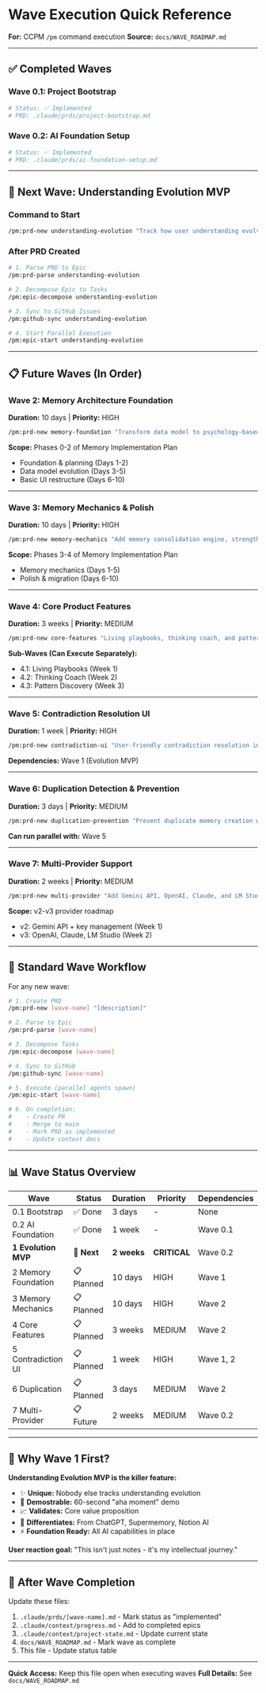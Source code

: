 # Wave Execution Quick Reference

**For:** CCPM `/pm` command execution
**Source:** `docs/WAVE_ROADMAP.md`

---

## ✅ Completed Waves

### Wave 0.1: Project Bootstrap
```bash
# Status: ✅ Implemented
# PRD: .claude/prds/project-bootstrap.md
```

### Wave 0.2: AI Foundation Setup
```bash
# Status: ✅ Implemented
# PRD: .claude/prds/ai-foundation-setup.md
```

---

## 🚀 Next Wave: Understanding Evolution MVP

### Command to Start
```bash
/pm:prd-new understanding-evolution "Track how user understanding evolves over time with visual timeline, confidence scoring, and practice tracking - the killer differentiator"
```

### After PRD Created
```bash
# 1. Parse PRD to Epic
/pm:prd-parse understanding-evolution

# 2. Decompose Epic to Tasks
/pm:epic-decompose understanding-evolution

# 3. Sync to GitHub Issues
/pm:github-sync understanding-evolution

# 4. Start Parallel Execution
/pm:epic-start understanding-evolution
```

---

## 📋 Future Waves (In Order)

### Wave 2: Memory Architecture Foundation
**Duration:** 10 days | **Priority:** HIGH

```bash
/pm:prd-new memory-foundation "Transform data model to psychology-based memory system with types, strength tracking, and consolidation states"
```

**Scope:** Phases 0-2 of Memory Implementation Plan
- Foundation & planning (Days 1-2)
- Data model evolution (Days 3-5)
- Basic UI restructure (Days 6-10)

---

### Wave 3: Memory Mechanics & Polish
**Duration:** 10 days | **Priority:** HIGH

```bash
/pm:prd-new memory-mechanics "Add memory consolidation engine, strength algorithms, animations, and data migration"
```

**Scope:** Phases 3-4 of Memory Implementation Plan
- Memory mechanics (Days 1-5)
- Polish & migration (Days 6-10)

---

### Wave 4: Core Product Features
**Duration:** 3 weeks | **Priority:** MEDIUM

```bash
/pm:prd-new core-features "Living playbooks, thinking coach, and pattern discovery features"
```

**Sub-Waves (Can Execute Separately):**
- 4.1: Living Playbooks (Week 1)
- 4.2: Thinking Coach (Week 2)
- 4.3: Pattern Discovery (Week 3)

---

### Wave 5: Contradiction Resolution UI
**Duration:** 1 week | **Priority:** HIGH

```bash
/pm:prd-new contradiction-ui "User-friendly contradiction resolution interface with side-by-side comparison and resolution options"
```

**Dependencies:** Wave 1 (Evolution MVP)

---

### Wave 6: Duplication Detection & Prevention
**Duration:** 3 days | **Priority:** MEDIUM

```bash
/pm:prd-new duplication-prevention "Prevent duplicate memory creation with pre-check alerts and merge suggestions"
```

**Can run parallel with:** Wave 5

---

### Wave 7: Multi-Provider Support
**Duration:** 2 weeks | **Priority:** MEDIUM

```bash
/pm:prd-new multi-provider "Add Gemini API, OpenAI, Claude, and LM Studio provider support with API key management"
```

**Scope:** v2-v3 provider roadmap
- v2: Gemini API + key management (Week 1)
- v3: OpenAI, Claude, LM Studio (Week 2)

---

## 🔄 Standard Wave Workflow

For any new wave:

```bash
# 1. Create PRD
/pm:prd-new [wave-name] "[description]"

# 2. Parse to Epic
/pm:prd-parse [wave-name]

# 3. Decompose Tasks
/pm:epic-decompose [wave-name]

# 4. Sync to GitHub
/pm:github-sync [wave-name]

# 5. Execute (parallel agents spawn)
/pm:epic-start [wave-name]

# 6. On completion:
#    - Create PR
#    - Merge to main
#    - Mark PRD as implemented
#    - Update context docs
```

---

## 📊 Wave Status Overview

| Wave | Status | Duration | Priority | Dependencies |
|------|--------|----------|----------|--------------|
| 0.1 Bootstrap | ✅ Done | 3 days | - | None |
| 0.2 AI Foundation | ✅ Done | 1 week | - | Wave 0.1 |
| **1 Evolution MVP** | **🎯 Next** | **2 weeks** | **CRITICAL** | Wave 0.2 |
| 2 Memory Foundation | 📋 Planned | 10 days | HIGH | Wave 1 |
| 3 Memory Mechanics | 📋 Planned | 10 days | HIGH | Wave 2 |
| 4 Core Features | 📋 Planned | 3 weeks | MEDIUM | Wave 2 |
| 5 Contradiction UI | 📋 Planned | 1 week | HIGH | Wave 1, 2 |
| 6 Duplication | 📋 Planned | 3 days | MEDIUM | Wave 2 |
| 7 Multi-Provider | 📋 Future | 2 weeks | MEDIUM | Wave 0.2 |

---

## 🎯 Why Wave 1 First?

**Understanding Evolution MVP is the killer feature:**
- ✨ **Unique:** Nobody else tracks understanding evolution
- 🎨 **Demostrable:** 60-second "aha moment" demo
- 📈 **Validates:** Core value proposition
- 🔑 **Differentiates:** From ChatGPT, Supermemory, Notion AI
- ⚡ **Foundation Ready:** All AI capabilities in place

**User reaction goal:** "This isn't just notes - it's my intellectual journey."

---

## 📝 After Wave Completion

Update these files:
1. `.claude/prds/[wave-name].md` - Mark status as "implemented"
2. `.claude/context/progress.md` - Add to completed epics
3. `.claude/context/project-state.md` - Update current state
4. `docs/WAVE_ROADMAP.md` - Mark wave as complete
5. This file - Update status table

---

**Quick Access:** Keep this file open when executing waves
**Full Details:** See `docs/WAVE_ROADMAP.md`
